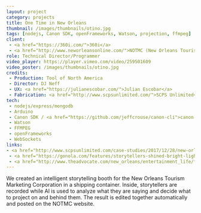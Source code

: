 ```yaml
---
layout: project
category: projects
title: One Time in New Orleans
thumbnail: /images/thumbnails/otino.jpg
tags: [nodejs, Canon SDK, openFrameworks, Watson, projection, ffmpeg] 
client: 
 - <a href="https://360i.com/">360i</a>
 - <a href="http://www.neworleansonline.com/">NOTMC (New Orleans Tourism Marketing Corporation)</a>
role: Technical Director/Programmer
video_player: https://player.vimeo.com/video/259501609
video_poster: /images/thumbnails/otino.jpg
credits:
 - Production: Tool of North America
 - Director: DJ Neff
 - UX: <a href="https://julianescobar.com/">Julian Escobar</a>
 - Fabrication: <a href="http://www.scpsunlimited.com/">SCPS Unlimited</a>
tech: 
 - nodejs/express/mongodb
 - Arduino
 - Canon SDK / <a href="https://github.com/jeffcrouse/canon-cli">canon-cli</a> (a command-line interface to canon cameras that I developed for this project)
 - Watson
 - FFMPEG
 - openFrameworks
 - WebSockets
links:
- <a href="http://www.scpsunlimited.com/case-studies/2017/12/28/new-orleans-tourism-campaign">ONE TIME IN NEW ORLEANS</a>
 - <a href="https://gonola.com/features/storytellers-shined-bright-lights">Storytellers Shined in Bright Lights</a>
 - <a href="http://www.theadvocate.com/new_orleans/entertainment_life/festivals/article_1d3528f2-d9d9-11e7-a681-2307a30f3c36.html">Story booth at NOMA, Festival of Trees pajama party</a>
---
```


We created an intelligent storytelling booth for the New Orleans Tourism Marketing Corporation in a shipping container. Inside, storytellers are recorded while AI is used to analyze what they are saying and decide what to project on and behind them. The result is edited together automatically and posted on the NOTMC website.